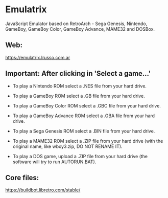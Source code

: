 # Emulatrix

JavaScript Emulator based on RetroArch - Sega Genesis, Nintendo, GameBoy, GameBoy Color, GameBoy Advance, MAME32 and DOSBox.

## Web:

https://emulatrix.lrusso.com.ar

## Important: After clicking in 'Select a game...'

- To play a Nintendo ROM select a .NES file from your hard drive.

- To play a GameBoy ROM select a .GB file from your hard drive.

- To play a GameBoy Color ROM select a .GBC file from your hard drive.

- To play a GameBoy Advance ROM select a .GBA file from your hard drive.

- To play a Sega Genesis ROM select a .BIN file from your hard drive.

- To play a MAME32 ROM select a .ZIP file from your hard drive (with the original name, like wboy3.zip, DO NOT RENAME IT).

- To play a DOS game, upload a .ZIP file from your hard drive (the software will try to run AUTORUN.BAT).

## Core files:

https://buildbot.libretro.com/stable/
